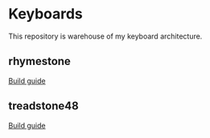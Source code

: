 # Keyboards
This repository is warehouse of my keyboard architecture.

## rhymestone

[Build guide](./rhymestone/documents/rhymestone_buildguide.md)

## treadstone48

[Build guide](./treadstone48/documents/treadstone48_buildguide.md)
